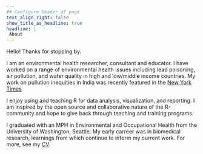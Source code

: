 ```yaml
---
## Configure header of page
text_align_right: false
show_title_as_headline: true
headline: |
 About
---
```

Hello! Thanks for stopping by. 
<!-- this is a subheadline -->
I am an environmental health researcher, consultant and educator. I have worked on a range of environmental health issues including lead poisoning, air pollution, and water quality in high and low/middle income countries. My work on pullution inequities in India was recently featured in the [New York Times](https://www.nytimes.com/interactive/2020/12/17/world/asia/india-pollution-inequality.html)

I enjoy using and teaching R for data analysis, visualization, and reporting. I am inspired by the open source and collaborative nature of the R-community and hope to give back through teaching and training programs. 
  
I graduated with an MPH in Environmental and Occupational Health from the University of Washington, Seattle. My early carreer was in biomedical research, learnings from which continue to inform my current work. For more, see my [CV](https://www.dropbox.com/s/3lm76ndfyhvsb95/Meenakshi_Kushwaha_MPH_MS_Nov_2021.pdf?dl=0). 


